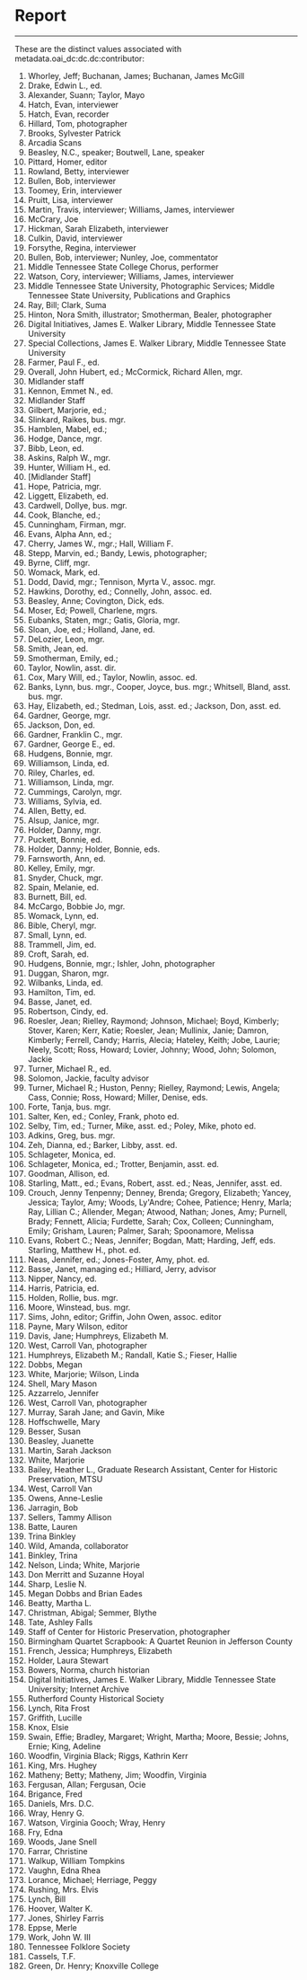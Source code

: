 # Report
---
These are the distinct values associated with metadata.oai_dc:dc.dc:contributor:

1. Whorley, Jeff; Buchanan, James; Buchanan, James McGill
2. Drake, Edwin L., ed.
3. Alexander, Suann; Taylor, Mayo
4. Hatch, Evan, interviewer
5. Hatch, Evan, recorder
6. Hillard, Tom, photographer
7. Brooks, Sylvester Patrick
8. Arcadia Scans
9. Beasley, N.C., speaker; Boutwell, Lane, speaker
10. Pittard, Homer, editor
11. Rowland, Betty, interviewer
12. Bullen, Bob, interviewer
13. Toomey, Erin, interviewer
14. Pruitt, Lisa, interviewer
15. Martin, Travis, interviewer; Williams, James, interviewer
16. McCrary, Joe
17. Hickman, Sarah Elizabeth, interviewer
18. Culkin, David, interviewer
19. Forsythe, Regina, interviewer
20. Bullen, Bob, interviewer; Nunley, Joe, commentator
21. Middle Tennessee State College Chorus, performer
22. Watson, Cory, interviewer; Williams, James, interviewer
23. Middle Tennessee State University, Photographic Services; Middle Tennessee State University, Publications and Graphics
24. Ray, Bill; Clark, Suma
25. Hinton, Nora Smith, illustrator; Smotherman, Bealer, photographer
26. Digital Initiatives, James E. Walker Library, Middle Tennessee State University
27. Special Collections, James E. Walker Library, Middle Tennessee State University
28. Farmer, Paul F., ed.
29. Overall, John Hubert, ed.; McCormick, Richard Allen, mgr.
30. Midlander staff
31. Kennon, Emmet N., ed.
32. Midlander Staff
33. Gilbert, Marjorie, ed.;
34. Slinkard, Raikes, bus. mgr.
35. Hamblen, Mabel, ed.;
36. Hodge, Dance, mgr.
37. Bibb, Leon, ed.
38. Askins, Ralph W., mgr.
39. Hunter, William H., ed.
40. [Midlander Staff]
41. Hope, Patricia, mgr.
42. Liggett, Elizabeth, ed.
43. Cardwell, Dollye, bus. mgr.
44. Cook, Blanche, ed.;
45. Cunningham, Firman, mgr.
46. Evans, Alpha Ann, ed.;
47. Cherry, James W., mgr.; Hall, William F.
48. Stepp, Marvin, ed.; Bandy, Lewis, photographer;
49. Byrne, Cliff, mgr.
50. Womack, Mark, ed.
51. Dodd, David, mgr.; Tennison, Myrta V., assoc. mgr.
52. Hawkins, Dorothy, ed.; Connelly, John, assoc. ed.
53. Beasley, Anne; Covington, Dick, eds.
54. Moser, Ed; Powell, Charlene, mgrs.
55. Eubanks, Staten, mgr.; Gatis, Gloria, mgr.
56. Sloan, Joe, ed.; Holland, Jane, ed.
57. DeLozier, Leon, mgr.
58. Smith, Jean, ed.
59. Smotherman, Emily, ed.;
60. Taylor, Nowlin, asst. dir.
61. Cox, Mary Will, ed.; Taylor, Nowlin, assoc. ed.
62. Banks, Lynn, bus. mgr., Cooper, Joyce, bus. mgr.; Whitsell, Bland, asst. bus. mgr.
63. Hay, Elizabeth, ed.; Stedman, Lois, asst. ed.; Jackson, Don, asst. ed.
64. Gardner, George, mgr.
65. Jackson, Don, ed.
66. Gardner, Franklin C., mgr.
67. Gardner, George E., ed.
68. Hudgens, Bonnie, mgr.
69. Williamson, Linda, ed.
70. Riley, Charles, ed.
71. Williamson, Linda, mgr.
72. Cummings, Carolyn, mgr.
73. Williams, Sylvia, ed.
74. Allen, Betty, ed.
75. Alsup, Janice, mgr.
76. Holder, Danny, mgr.
77. Puckett, Bonnie, ed.
78. Holder, Danny; Holder, Bonnie, eds.
79. Farnsworth, Ann, ed.
80. Kelley, Emily, mgr.
81. Snyder, Chuck, mgr.
82. Spain, Melanie, ed.
83. Burnett, Bill, ed.
84. McCargo, Bobbie Jo, mgr.
85. Womack, Lynn, ed.
86. Bible, Cheryl, mgr.
87. Small, Lynn, ed.
88. Trammell, Jim, ed.
89. Croft, Sarah, ed.
90. Hudgens, Bonnie, mgr.; Ishler, John, photographer
91. Duggan, Sharon, mgr.
92. Wilbanks, Linda, ed.
93. Hamilton, Tim, ed.
94. Basse, Janet, ed.
95. Robertson, Cindy, ed.
96. Roesler, Jean; Rielley, Raymond; Johnson, Michael; Boyd, Kimberly; Stover, Karen; Kerr, Katie; Roesler, Jean; Mullinix, Janie; Damron, Kimberly; Ferrell, Candy; Harris, Alecia; Hateley, Keith; Jobe, Laurie; Neely, Scott; Ross, Howard; Lovier, Johnny; Wood, John; Solomon, Jackie
97. Turner, Michael R., ed.
98. Solomon, Jackie, faculty advisor
99. Turner, Michael R.; Huston, Penny; Rielley, Raymond; Lewis, Angela; Cass, Connie; Ross, Howard; Miller, Denise, eds.
100. Forte, Tanja, bus. mgr.
101. Salter, Ken, ed.; Conley, Frank, photo ed.
102. Selby, Tim, ed.; Turner, Mike, asst. ed.; Poley, Mike, photo ed.
103. Adkins, Greg, bus. mgr.
104. Zeh, Dianna, ed.; Barker, Libby, asst. ed.
105. Schlageter, Monica, ed.
106. Schlageter, Monica, ed.; Trotter, Benjamin, asst. ed.
107. Goodman, Allison, ed.
108. Starling, Matt., ed.; Evans, Robert, asst. ed.; Neas, Jennifer, asst. ed.
109. Crouch, Jenny Tenpenny; Denney, Brenda; Gregory, Elizabeth; Yancey, Jessica; Taylor, Amy; Woods, Ly'Andre; Cohee, Patience; Henry, Marla; Ray, Lillian C.; Allender, Megan; Atwood, Nathan; Jones, Amy; Purnell, Brady; Fennett, Alicia; Furdette, Sarah; Cox, Colleen; Cunningham, Emily; Grisham, Lauren; Palmer, Sarah; Spoonamore, Melissa
110. Evans, Robert C.; Neas, Jennifer; Bogdan, Matt; Harding, Jeff, eds. Starling, Matthew H., phot. ed.
111. Neas, Jennifer, ed.; Jones-Foster, Amy, phot. ed.
112. Basse, Janet, managing ed.; Hilliard, Jerry, advisor
113. Nipper, Nancy, ed.
114. Harris, Patricia, ed.
115. Holden, Rollie, bus. mgr.
116. Moore, Winstead, bus. mgr.
117. Sims, John, editor; Griffin, John Owen, assoc. editor
118. Payne, Mary Wilson, editor
119. Davis, Jane; Humphreys, Elizabeth M.
120. West, Carroll Van, photographer
121. Humphreys, Elizabeth M.; Randall, Katie S.; Fieser, Hallie
122. Dobbs, Megan
123. White, Marjorie; Wilson, Linda
124. Shell, Mary Mason
125. Azzarrelo, Jennifer
126. West, Carroll Van,  photographer
127. Murray, Sarah Jane; and Gavin, Mike
128. Hoffschwelle, Mary
129. Besser, Susan
130. Beasley, Juanette
131. Martin, Sarah Jackson
132. White, Marjorie
133. Bailey, Heather L., Graduate Research Assistant, Center for Historic Preservation, MTSU
134. West, Carroll Van
135. Owens, Anne-Leslie
136. Jarragin, Bob
137. Sellers, Tammy Allison
138. Batte, Lauren
139. Trina Binkley
140. Wild, Amanda, collaborator
141. Binkley, Trina
142. Nelson, Linda; White, Marjorie
143. Don Merritt and Suzanne Hoyal
144. Sharp, Leslie N.
145. Megan Dobbs and Brian Eades
146. Beatty, Martha L.
147. Christman, Abigal;  Semmer, Blythe
148. Tate, Ashley Falls
149. Staff of Center for Historic Preservation, photographer
150. Birmingham Quartet Scrapbook: A Quartet Reunion in Jefferson County
151. French, Jessica; Humphreys, Elizabeth
152. Holder, Laura Stewart
153. Bowers, Norma, church historian
154. Digital Initiatives, James E. Walker Library, Middle Tennessee State University; Internet Archive
155. Rutherford County Historical Society
156. Lynch, Rita Frost
157. Griffith, Lucille
158. Knox, Elsie
159. Swain, Effie; Bradley, Margaret; Wright, Martha; Moore, Bessie; Johns, Ernie; King, Adeline
160. Woodfin, Virginia Black; Riggs, Kathrin Kerr
161. King, Mrs. Hughey
162. Matheny; Betty; Matheny, Jim; Woodfin, Virginia
163. Fergusan, Allan; Fergusan, Ocie
164. Brigance, Fred
165. Daniels, Mrs. D.C.
166. Wray, Henry G.
167. Watson, Virginia Gooch; Wray, Henry
168. Fry, Edna
169. Woods, Jane Snell
170. Farrar, Christine
171. Walkup, William Tompkins
172. Vaughn, Edna Rhea
173. Lorance, Michael; Herriage, Peggy
174. Rushing, Mrs. Elvis
175. Lynch, Bill
176. Hoover, Walter K.
177. Jones, Shirley Farris
178. Eppse, Merle
179. Work, John W. III
180. Tennessee Folklore Society
181. Cassels, T.F.
182. Green, Dr. Henry; Knoxville College
